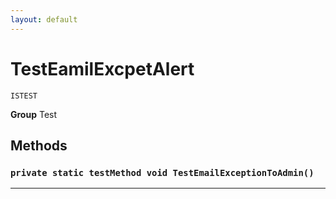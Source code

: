 ```yaml
---
layout: default
---
```

# TestEamilExcpetAlert

`ISTEST`



**Group** Test

## Methods
### `private static testMethod void TestEmailExceptionToAdmin()`
---

